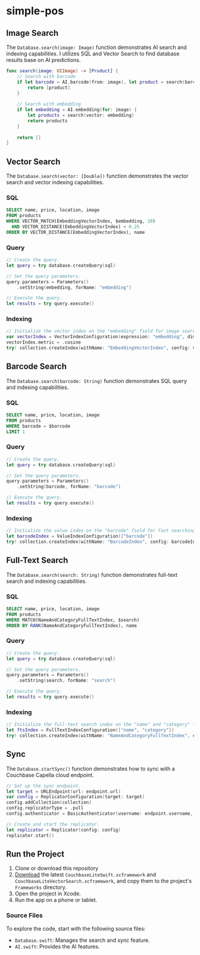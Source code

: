 # simple-pos

## Image Search

The `Database.search(image: Image)` function demonstrates AI search and indexing capabilities. I utilizes SQL and Vector Search to find database results base on AI predictions.

```swift
func search(image: UIImage) -> [Product] {
    // Search with barcode
    if let barcode = AI.barcode(from: image), let product = search(barcode: barcode) {
        return [product]
    }
    
    // Search with embedding
    if let embedding = AI.embedding(for: image) {
        let products = search(vector: embedding)
        return products
    }
    
    return []
}
```

## Vector Search

The `Database.search(vector: [Double])` function demonstrates the vector search and vector indexing capabilities.

### SQL

```sql
SELECT name, price, location, image
FROM products
WHERE VECTOR_MATCH(EmbeddingVectorIndex, $embedding, 10)
  AND VECTOR_DISTANCE(EmbeddingVectorIndex) < 0.25
ORDER BY VECTOR_DISTANCE(EmbeddingVectorIndex), name
```

### Query

```swift
// Create the query.
let query = try database.createQuery(sql)

// Set the query parameters.
query.parameters = Parameters()
    .setString(embedding, forName: "embedding")

// Execute the query.
let results = try query.execute()
```

### Indexing

```swift
// Initialize the vector index on the "embedding" field for image search.
var vectorIndex = VectorIndexConfiguration(expression: "embedding", dimensions: 768, centroids: 1000)
vectorIndex.metric = .cosine
try! collection.createIndex(withName: "EmbeddingVectorIndex", config: vectorIndex)
```

## Barcode Search

The `Database.search(barcode: String)` function demonstrates SQL query and indexing capabilities.

### SQL

```sql
SELECT name, price, location, image
FROM products
WHERE barcode = $barcode
LIMIT 1
```

### Query

```swift
// Create the query.
let query = try database.createQuery(sql)

// Set the query parameters.
query.parameters = Parameters()
    .setString(barcode, forName: "barcode")

// Execute the query.
let results = try query.execute()
```

### Indexing

```swift
// Initialize the value index on the "barcode" field for fast searching.
let barcodeIndex = ValueIndexConfiguration(["barcode"])
try! collection.createIndex(withName: "BarcodeIndex", config: barcodeIndex)
```

## Full-Text Search

The `Database.search(search: String)` function demonstrates full-text search and indexing capabilities.

### SQL

```sql
SELECT name, price, location, image
FROM products
WHERE MATCH(NameAndCategoryFullTextIndex, $search)
ORDER BY RANK(NameAndCategoryFullTextIndex), name
```

### Query

```swift
// Create the query.
let query = try database.createQuery(sql)

// Set the query parameters.
query.parameters = Parameters()
    .setString(search, forName: "search")

// Execute the query.
let results = try query.execute()
```

### Indexing

```swift
// Initialize the full-text search index on the "name" and "category" fields.
let ftsIndex = FullTextIndexConfiguration(["name", "category"])
try! collection.createIndex(withName: "NameAndCategoryFullTextIndex", config: ftsIndex)
```

## Sync

The `Database.startSync()` function demonstrates how to sync with a Couchbase Capella cloud endpoint.

```swift
// Set up the sync endpoint.
let target = URLEndpoint(url: endpoint.url)
var config = ReplicatorConfiguration(target: target)
config.addCollection(collection)
config.replicatorType = .pull
config.authenticator = BasicAuthenticator(username: endpoint.username, password: endpoint.password)

// Create and start the replicator.
let replicator = Replicator(config: config)
replicator.start()
```

## Run the Project

1. Clone or download this repository
2. [Download](https://www.couchbase.com/downloads/?family=couchbase-lite) the latest `CouchbaseLiteSwift.xcframework` and `CouchbaseLiteVectorSearch.xcframework`, and copy them to the project's `Frameworks` directory.
3. Open the project in Xcode.
4. Run the app on a phone or tablet.

### Source Files

To explore the code, start with the following source files:

* `Database.swift`: Manages the search and sync feature.
* `AI.swift`: Provides the AI features.
